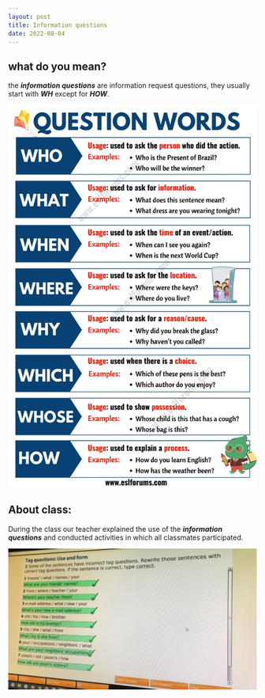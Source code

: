 ```yaml
---
layout: post
title: Information questions
date: 2022-08-04
---
```


## what do you mean?

the ***information questions*** are information request questions, they usually start with ***WH*** except for ***HOW***.

![img](/images/img-whq.png)

## About class:

During the class our teacher explained the use of the ***information questions*** and conducted activities in which all classmates participated.

![img2](/images/info2.jpeg)
